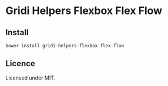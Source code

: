 # Gridi Helpers Flexbox Flex Flow

## Install
`bower install gridi-helpers-flexbox-flex-flow`

## Licence

Licensed under MIT.

